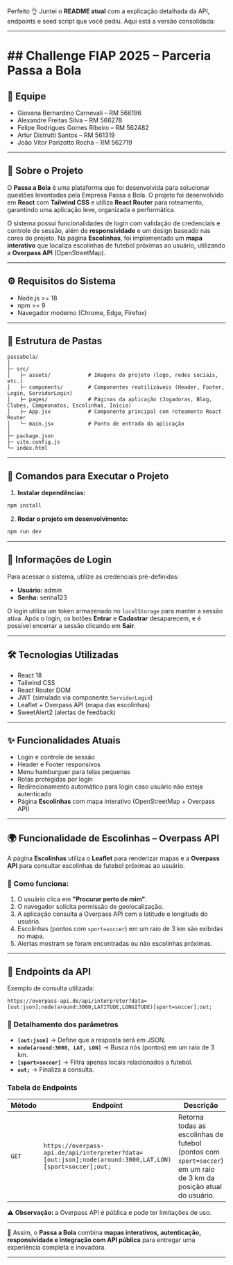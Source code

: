 Perfeito 👌 Juntei o **README atual** com a explicação detalhada da API, endpoints e seed script que você pediu. Aqui está a versão consolidada:

---

# ## Challenge FIAP 2025 – Parceria Passa a Bola

## 👥 Equipe

* Giovana Bernardino Carnevali – RM 566196
* Alexandre Freitas Silva – RM 566278
* Felipe Rodrigues Gomes Ribeiro – RM 562482
* Artur Distrutti Santos – RM 561319
* João Vitor Parizotto Rocha – RM 562719

---

## 📖 Sobre o Projeto

O **Passa a Bola** é uma plataforma que foi desenvolvida para solucionar questões levantadas pela Empresa Passa a Bola.
O projeto foi desenvolvido em **React** com **Tailwind CSS** e utiliza **React Router** para roteamento, garantindo uma aplicação leve, organizada e performática.

O sistema possui funcionalidades de login com validação de credenciais e controle de sessão, além de **responsividade** e um design baseado nas cores do projeto.
Na página **Escolinhas**, foi implementado um **mapa interativo** que localiza escolinhas de futebol próximas ao usuário, utilizando a **Overpass API** (OpenStreetMap).

---

## ⚙️ Requisitos do Sistema

* Node.js >= 18
* npm >= 9
* Navegador moderno (Chrome, Edge, Firefox)

---

## 📂 Estrutura de Pastas

```
passabola/
│
├─ src/
│   ├─ assets/            # Imagens do projeto (logo, redes sociais, etc.)
│   ├─ components/        # Componentes reutilizáveis (Header, Footer, Login, ServidorLogin)
│   ├─ pages/             # Páginas da aplicação (Jogadoras, Blog, Clubes, Campeonatos, Escolinhas, Início)
│   ├─ App.jsx            # Componente principal com roteamento React Router
│   └─ main.jsx           # Ponto de entrada da aplicação
│
├─ package.json
├─ vite.config.js
└─ index.html
```

---

## 🚀 Comandos para Executar o Projeto

1. **Instalar dependências:**

```bash
npm install
```

2. **Rodar o projeto em desenvolvimento:**

```bash
npm run dev
```

---

## 🔑 Informações de Login

Para acessar o sistema, utilize as credenciais pré-definidas:

* **Usuário:** admin
* **Senha:** senha123

O login utiliza um token armazenado no `localStorage` para manter a sessão ativa. Após o login, os botões **Entrar** e **Cadastrar** desaparecem, e é possível encerrar a sessão clicando em **Sair**.

---

## 🛠️ Tecnologias Utilizadas

* React 18
* Tailwind CSS
* React Router DOM
* JWT (simulado via componente `ServidorLogin`)
* Leaflet + Overpass API (mapa das escolinhas)
* SweetAlert2 (alertas de feedback)

---

## ✨ Funcionalidades Atuais

* Login e controle de sessão
* Header e Footer responsivos
* Menu hamburguer para telas pequenas
* Rotas protegidas por login
* Redirecionamento automático para login caso usuário não esteja autenticado
* Página **Escolinhas** com mapa interativo (OpenStreetMap + Overpass API)

---

## 🌍 Funcionalidade de Escolinhas – Overpass API

A página **Escolinhas** utiliza o **Leaflet** para renderizar mapas e a **Overpass API** para consultar escolinhas de futebol próximas ao usuário.

### 🔎 Como funciona:

1. O usuário clica em **"Procurar perto de mim"**.
2. O navegador solicita permissão de geolocalização.
3. A aplicação consulta a Overpass API com a latitude e longitude do usuário.
4. Escolinhas (pontos com `sport=soccer`) em um raio de 3 km são exibidas no mapa.
5. Alertas mostram se foram encontradas ou não escolinhas próximas.

---

## 📡 Endpoints da API

Exemplo de consulta utilizada:

```http
https://overpass-api.de/api/interpreter?data=[out:json];node(around:3000,LATITUDE,LONGITUDE)[sport=soccer];out;
```

### 📑 Detalhamento dos parâmetros

* **`[out:json]`** → Define que a resposta será em JSON.
* **`node(around:3000, LAT, LON)`** → Busca nós (pontos) em um raio de 3 km.
* **`[sport=soccer]`** → Filtra apenas locais relacionados a futebol.
* **`out;`** → Finaliza a consulta.

### Tabela de Endpoints

| Método | Endpoint                                                                                               | Descrição                                                                                                          |
| ------ | ------------------------------------------------------------------------------------------------------ | ------------------------------------------------------------------------------------------------------------------ |
| `GET`  | `https://overpass-api.de/api/interpreter?data=[out:json];node(around:3000,LAT,LON)[sport=soccer];out;` | Retorna todas as escolinhas de futebol (pontos com `sport=soccer`) em um raio de 3 km da posição atual do usuário. |

⚠️ **Observação:** a Overpass API é pública e pode ter limitações de uso.



---

📌 Assim, o **Passa a Bola** combina **mapas interativos, autenticação, responsividade e integração com API pública** para entregar uma experiência completa e inovadora.

---


